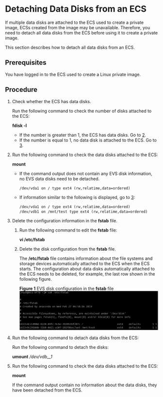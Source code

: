# Detaching Data Disks from an ECS<a name="EN-US_TOPIC_0030713179"></a>

If multiple data disks are attached to the ECS used to create a private image, ECSs created from the image may be unavailable. Therefore, you need to detach all data disks from the ECS before using it to create a private image.

This section describes how to detach all data disks from an ECS.

## Prerequisites<a name="en-us_topic_0029124569_section35785020162659"></a>

You have logged in to the ECS used to create a Linux private image.

## Procedure<a name="en-us_topic_0029124569_section2028415785743"></a>

1.  Check whether the ECS has data disks.

    Run the following command to check the number of disks attached to the ECS:

    **fdisk -l**

    -   If the number is greater than 1, the ECS has data disks. Go to  [2](#li113301841113110).
    -   If the number is equal to 1, no data disk is attached to the ECS. Go to  [3](#li9263195973116).

2.  <a name="li113301841113110"></a>Run the following command to check the data disks attached to the ECS:

    **mount**

    -   If the command output does not contain any EVS disk information, no EVS data disks need to be detached.

        ```
        /dev/vda1 on / type ext4 (rw,relatime,data=ordered)
        ```

    -   If information similar to the following is displayed, go to  [3](#li9263195973116):

        ```
        /dev/vda1 on / type ext4 (rw,relatime,data=ordered)
        /dev/vdb1 on /mnt/test type ext4 (rw,relatime,data=ordered)
        ```

3.  <a name="li9263195973116"></a>Delete the configuration information in the  **fstab**  file.
    1.  Run the following command to edit the  **fstab**  file:

        **vi /etc/fstab**

    2.  Delete the disk configuration from the  **fstab**  file.

        The  **/etc/fstab**  file contains information about the file systems and storage devices automatically attached to the ECS when the ECS starts. The configuration about data disks automatically attached to the ECS needs to be deleted, for example, the last row shown in the following figure.

        **Figure  1**  EVS disk configuration in the  **fstab**  file<a name="en-us_topic_0029124569_fig2831914985830"></a>  
        ![](figures/evs-disk-configuration-in-the-fstab-file.png "evs-disk-configuration-in-the-fstab-file")

4.  Run the following command to detach data disks from the ECS:

    Run the following command to detach the disks:

    **umount** _/dev/vdb__1_

5.  Run the following command to check the data disks attached to the ECS:

    **mount**

    If the command output contain no information about the data disks, they have been detached from the ECS.


